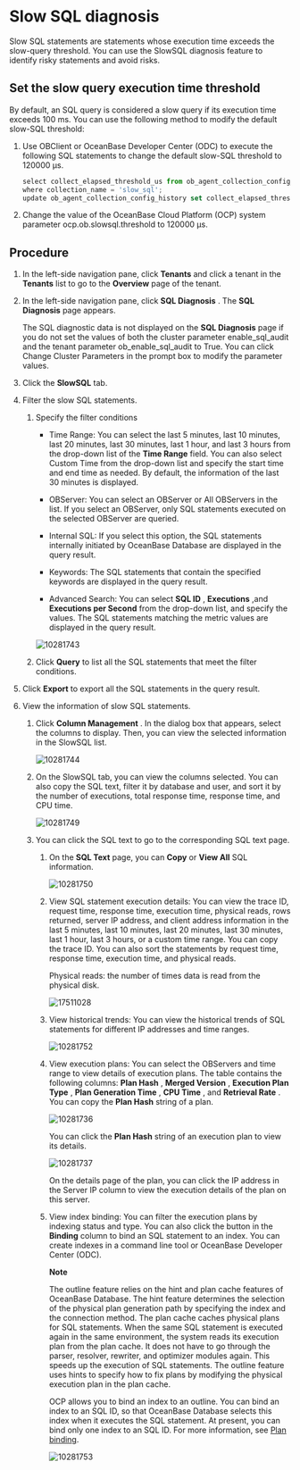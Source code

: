 Slow SQL diagnosis 
=======================================

Slow SQL statements are statements whose execution time exceeds the slow-query threshold. You can use the SlowSQL diagnosis feature to identify risky statements and avoid risks. 

Set the slow query execution time threshold 
----------------------------------------------------------------

By default, an SQL query is considered a slow query if its execution time exceeds 100 ms. You can use the following method to modify the default slow-SQL threshold:

1. Use OBClient or OceanBase Developer Center (ODC) to execute the following SQL statements to change the default slow-SQL threshold to 120000 μs. 

   ```javascript
   select collect_elapsed_threshold_us from ob_agent_collection_config_history 
   where collection_name = 'slow_sql';
   update ob_agent_collection_config_history set collect_elapsed_threshold_us = 120000 where collection_name = 'slow_sql';
   ```

   

2. Change the value of the OceanBase Cloud Platform (OCP) system parameter ocp.ob.slowsql.threshold to 120000 μs.

   




**Procedure** 
----------------------------------

1. In the left-side navigation pane, click **Tenants** and click a tenant in the **Tenants** list to go to the **Overview** page of the tenant.

   

2. In the left-side navigation pane, click **SQL Diagnosis** . The **SQL Diagnosis** page appears. 

   The SQL diagnostic data is not displayed on the **SQL Diagnosis** page if you do not set the values of both the cluster parameter enable_sql_audit and the tenant parameter ob_enable_sql_audit to True. You can click Change Cluster Parameters in the prompt box to modify the parameter values.
   

3. Click the **SlowSQL** tab.

   

4. Filter the slow SQL statements. 

   1. Specify the filter conditions

      * Time Range: You can select the last 5 minutes, last 10 minutes, last 20 minutes, last 30 minutes, last 1 hour, and last 3 hours from the drop-down list of the **Time Range** field. You can also select Custom Time from the drop-down list and specify the start time and end time as needed. By default, the information of the last 30 minutes is displayed.

        
      
      * OBServer: You can select an OBServer or All OBServers in the list. If you select an OBServer, only SQL statements executed on the selected OBServer are queried.

        
      
      * Internal SQL: If you select this option, the SQL statements internally initiated by OceanBase Database are displayed in the query result.

        
      
      * Keywords: The SQL statements that contain the specified keywords are displayed in the query result.

        
      
      * Advanced Search: You can select **SQL ID** , **Executions** ,and **Executions per Second** from the drop-down list, and specify the values. The SQL statements matching the metric values are displayed in the query result.

        
      

      

      ![10281743](https://help-static-aliyun-doc.aliyuncs.com/assets/img/en-US/7755277361/p345521.png)
      
   
   2. Click **Query** to list all the SQL statements that meet the filter conditions.

      
   

   

5. Click **Export** to export all the SQL statements in the query result.

   

6. View the information of slow SQL statements. 

   1. Click **Column Management** . In the dialog box that appears, select the columns to display. Then, you can view the selected information in the SlowSQL list. 

      ![10281744](https://help-static-aliyun-doc.aliyuncs.com/assets/img/en-US/7755277361/p345523.png)
      
   
   2. On the SlowSQL tab, you can view the columns selected. You can also copy the SQL text, filter it by database and user, and sort it by the number of executions, total response time, response time, and CPU time.

      ![10281749](https://help-static-aliyun-doc.aliyuncs.com/assets/img/en-US/7755277361/p345526.png)
      
   
   3. You can click the SQL text to go to the corresponding SQL text page. 

      1. On the **SQL Text** page, you can **Copy** or **View All** SQL information.

         ![10281750](https://help-static-aliyun-doc.aliyuncs.com/assets/img/en-US/8755277361/p345528.png)
         
      
      2. View SQL statement execution details: You can view the trace ID, request time, response time, execution time, physical reads, rows returned, server IP address, and client address information in the last 5 minutes, last 10 minutes, last 20 minutes, last 30 minutes, last 1 hour, last 3 hours, or a custom time range. You can copy the trace ID. You can also sort the statements by request time, response time, execution time, and physical reads. 

         Physical reads: the number of times data is read from the physical disk. 

         ![17511028](https://help-static-aliyun-doc.aliyuncs.com/assets/img/en-US/8755277361/p345529.png)
         
      
      3. View historical trends: You can view the historical trends of SQL statements for different IP addresses and time ranges.

         ![10281752](https://help-static-aliyun-doc.aliyuncs.com/assets/img/en-US/8755277361/p345530.png)

         
      
      4. View execution plans: You can select the OBServers and time range to view details of execution plans. The table contains the following columns: **Plan Hash** , **Merged Version** , **Execution Plan Type** , **Plan Generation Time** , **CPU Time** , and **Retrieval Rate** . You can copy the **Plan Hash** string of a plan. 

         ![10281736](https://help-static-aliyun-doc.aliyuncs.com/assets/img/en-US/1788667361/p345513.png)

         You can click the **Plan Hash** string of an execution plan to view its details. 

         ![10281737](https://help-static-aliyun-doc.aliyuncs.com/assets/img/en-US/1788667361/p345514.png)

         On the details page of the plan, you can click the IP address in the Server IP column to view the execution details of the plan on this server.
         
      
      5. View index binding: You can filter the execution plans by indexing status and type. You can also click the button in the **Binding** column to bind an SQL statement to an index. You can create indexes in a command line tool or OceanBase Developer Center (ODC). 

         **Note**

         

         The outline feature relies on the hint and plan cache features of OceanBase Database. The hint feature determines the selection of the physical plan generation path by specifying the index and the connection method. The plan cache caches physical plans for SQL statements. When the same SQL statement is executed again in the same environment, the system reads its execution plan from the plan cache. It does not have to go through the parser, resolver, rewriter, and optimizer modules again. This speeds up the execution of SQL statements. The outline feature uses hints to specify how to fix plans by modifying the physical execution plan in the plan cache. 

         OCP allows you to bind an index to an outline. You can bind an index to an SQL ID, so that OceanBase Database selects this index when it executes the SQL statement. At present, you can bind only one index to an SQL ID. For more information, see [Plan binding](https://www.oceanbase.com/docs/oceanbase-database/oceanbase-database/V2.2.30/plan-binding).

         ![10281753](https://help-static-aliyun-doc.aliyuncs.com/assets/img/en-US/8755277361/p345536.png)
         
      

      
   

   




